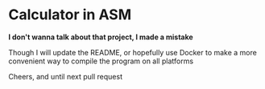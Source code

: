 # Calculator in ASM

**I don't wanna talk about that project, I made a mistake**

Though I will update the README, or hopefully use Docker to make a more convenient way to compile the program on all platforms

Cheers, and until next pull request
